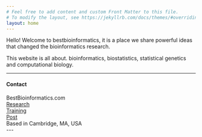 ```yaml
---
# Feel free to add content and custom Front Matter to this file.
# To modify the layout, see https://jekyllrb.com/docs/themes/#overriding-theme-defaults
layout: home
---
```


Hello! Welcome to bestbioinformatics, it is a place we share powerful ideas that changed the bioinformatics research.

This website is all about. bioinformatics, biostatistics, statistical genetics and computational biology. 

---

<div class="container">
<h4><a name=""></a>Contact</h4>
    <div class="row-fluid">
            BestBioinformatics.com <br/>
            <a href="#">Research</a><br/>
            <a href="#">Training</a><br/>
            <a href="#">Post</a><br/>
            Based in Cambridge, MA, USA<br/>
    </div>
</div>
---
